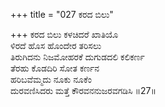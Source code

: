 +++
title = "027 ಕರದ ಬಿಲು"

+++
ಕರದ ಬಿಲು ಕಳಚಿದರೆ ಖಾತಿಯೊ  
ಳಿರದೆ ಹೊಸ ಹೊಂದೇರ ತರಿಸಲು  
ತಿರುಗಿದನು ನಿಜಮೋಹರಕೆ ದುಗುಡದಲಿ ಕಲಿಕರ್ಣ  
ತೆರಹು ಕೊಡದಿರಿ ಸೋತ ಕರ್ಣನ  
ಹರಿಬವೆಮ್ಮದು ನೂಕು ನೂಕೆಂ  
ದುರವಣಿಸಿದರು ಮತ್ತೆ ಕೌರವನನುಜರವಗಡಿಸಿ    ॥27॥